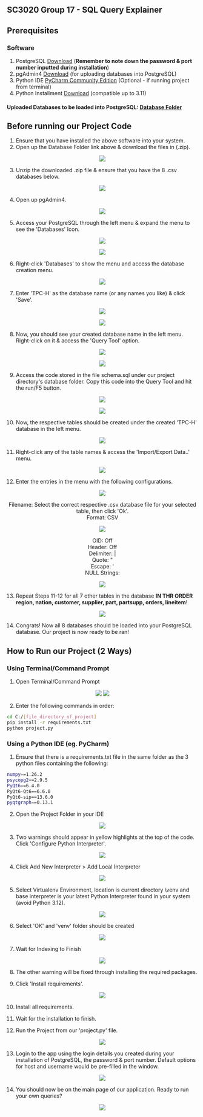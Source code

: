 ## SC3020 Group 17 - SQL Query Explainer


## Prerequisites
### Software
1. PostgreSQL [Download](https://www.postgresql.org/download/) (**Remember to note down the password & port number inputted during installation**)
2. pgAdmin4 [Download](https://www.pgadmin.org/download/) (for uploading databases into PostgreSQL)
3. Python IDE [PyCharm Community Edition](https://www.jetbrains.com/pycharm/download/?section=windows) (Optional - if running project from terminal)
4. Python Installment [Download](https://www.python.org/downloads/) (compatible up to 3.11)
#### Uploaded Databases to be loaded into PostgreSQL: [Database Folder](https://drive.google.com/drive/folders/103s8UBb36gKkrH6ORD5Vh8oYhqHZt1hN?usp=drive_link)

## Before running our Project Code
1. Ensure that you have installed the above software into your system.
2. Open up the Database Folder link above & download the files in (.zip).
<p align="center">
<img src = https://github.com/karthikstar/SC3020_Project2/assets/22176064/1e730d25-0a9a-4877-88a7-22489c7037fd>
</p>

3. Unzip the downloaded .zip file & ensure that you have the 8 .csv databases below. 
<p align="center">
<img src = https://github.com/karthikstar/SC3020_Project2/assets/22176064/175b73a8-48e1-46a3-b43c-9d318ea73398>
</p>

4. Open up pgAdmin4.
<p align="center">
<img src = https://github.com/karthikstar/SC3020_Project2/assets/22176064/159fc926-e493-4622-93e5-268e85c2866d>
</p>

5. Access your PostgreSQL through the left menu & expand the menu to see the 'Databases' Icon.
<p align="center">
<img src = https://github.com/karthikstar/SC3020_Project2/assets/22176064/3a847a1d-8b01-42ce-83fc-338f104fee07>
</p>

<p align="center">
<img src = https://github.com/karthikstar/SC3020_Project2/assets/22176064/5db4d601-55fe-48d6-9741-5ac9b4c72f0c>
</p>

6. Right-click 'Databases' to show the menu and access the database creation menu. 
<p align="center">
<img src = https://github.com/karthikstar/SC3020_Project2/assets/22176064/0452017b-bc0b-46fe-8135-c54208efe7f1>
</p>


7. Enter 'TPC-H' as the database name (or any names you like) & click 'Save'.
<p align="center">
<img src = https://github.com/karthikstar/SC3020_Project2/assets/22176064/96307f8b-4333-441e-aa22-600676d74752>
</p>

<p align="center">
<img src = https://github.com/karthikstar/SC3020_Project2/assets/22176064/4b830afa-98a6-4709-accd-46f22d903740>
</p>


8. Now, you should see your created database name in the left menu. Right-click on it & access the 'Query Tool' option.
<p align="center">
<img src = https://github.com/karthikstar/SC3020_Project2/assets/22176064/1d47d339-9fce-472f-aeb4-754f258a88ff>
</p>

<p align="center">
<img src = https://github.com/karthikstar/SC3020_Project2/assets/22176064/d26e1bf9-94b6-49ef-99a2-c851a93a2f15>
</p>


9. Access the code stored in the file schema.sql under our project directory's database folder. Copy this code into the Query Tool and hit the run/F5 button.
<p align="center">
<img src = https://github.com/karthikstar/SC3020_Project2/assets/22176064/9c8e11ae-298d-4820-8b9c-3650b0dfd565>
</p>
<p align="center">
<img src = https://github.com/karthikstar/SC3020_Project2/assets/22176064/5f90d9cb-25b9-4e46-a294-d936464414e4>
</p>

10. Now, the respective tables should be created under the created 'TPC-H' database in the left menu.
<p align="center">
<img src = https://github.com/karthikstar/SC3020_Project2/assets/22176064/87fa1e7d-0a19-4a72-8397-9cde53bdfda5>
</p>

11. Right-click any of the table names & access the 'Import/Export Data..' menu.
<p align="center">
<img src = https://github.com/karthikstar/SC3020_Project2/assets/22176064/56932759-bd04-4f70-88d7-183a49863ae9>
</p>

12. Enter the entries in the menu with the following configurations.
<p align="center">
<img src = https://github.com/karthikstar/SC3020_Project2/assets/22176064/c9355613-d375-4123-928e-814d81888637>
</p>

<p align="center">
Filename: Select the correct respective .csv database file for your selected table, then click 'Ok'.  <br>   
Format: CSV
</p>

<p align="center">
<img src = https://github.com/karthikstar/SC3020_Project2/assets/22176064/bfc510b7-526c-4dc0-a1c7-c595accfb0a9>
</p>

<p align="center">
OID: Off <br>
Header: Off <br>
Delimiter: | <br>
Quote: " <br>
Escape: ' <br>
NULL Strings: <br>
</p>

<p align="center">
<img src = https://github.com/karthikstar/SC3020_Project2/assets/22176064/d5a202fc-0128-43f1-bc86-cb04d93dc8be>
</p>

13. Repeat Steps 11-12 for all 7 other tables in the database **IN THR ORDER region, nation, customer, supplier, part, partsupp, orders, lineitem**!
<p align="center">
<img src = https://github.com/karthikstar/SC3020_Project2/assets/22176064/e0206743-9b9c-497f-a34e-98343acf1abb>
</p>

14. Congrats! Now all 8 databases should be loaded into your PostgreSQL database. Our project is now ready to be ran!


## How to Run our Project (2 Ways)

### Using Terminal/Command Prompt
1. Open Terminal/Command Prompt

<p align="center">
<img src = https://github.com/karthikstar/SC3020_Project2/assets/22176064/8c4f8f18-e571-4ea7-b08d-ef69eb39fd84>

<img src = https://github.com/karthikstar/SC3020_Project2/assets/22176064/cce40d56-9545-470d-9298-d668015ed6e7>
</p>

2. Enter the following commands in order:
```sh
cd C:/[file_directory_of_project]
pip install -r requirements.txt
python project.py
```

### Using a Python IDE (eg. PyCharm)
1.	Ensure that there is a requirements.txt file in the same folder as the 3 python files containing the following:
```sh
numpy==1.26.2
psycopg2==2.9.5
PyQt6==6.4.0
PyQt6-Qt6==6.6.0
PyQt6-sip==13.6.0
pyqtgraph==0.13.1
```

2.	Open the Project Folder in your IDE
<p align="center">
<img src = https://github.com/karthikstar/SC3020_Project2/assets/22176064/cab0d4ca-62dc-4950-ae4b-8d3484ea8f55>
</p>


3.	Two warnings should appear in yellow highlights at the top of the code. Click 'Configure Python Interpreter'.
<p align="center">
<img src = https://user-images.githubusercontent.com/49341007/202510527-1cdf72ed-2617-4776-8930-6fc6fa16ffb4.png>
</p>


4.	Click Add New Interpreter > Add Local Interpreter
<p align="center">
<img src = https://user-images.githubusercontent.com/49341007/202510538-297c0729-3176-4d0f-86bb-05db3daa99a3.png>
</p>


5.	Select Virtualenv Environment, location is current directory \venv and base interpreter is your latest Python Interpreter found in your system (avoid Python 3.12).
<p align="center">
<img src = https://github.com/karthikstar/SC3020_Project2/assets/22176064/4310fcb1-c2d6-45de-8272-eb419563ee26>
</p>


6.	Select 'OK' and 'venv' folder should be created
<p align="center">
<img src = https://user-images.githubusercontent.com/49341007/202510596-4a0d2141-882c-4f39-ac0e-dd9714f70503.png>
</p>


7.	Wait for Indexing to Finish
<p align="center">
<img src = https://user-images.githubusercontent.com/49341007/202510617-7159ca4a-e933-4cab-9236-667796b0ca80.png>
</p>


8.	The other warning will be fixed through installing the required packages.
<p align="center">
</p>


9.	Click 'Install requirements'.
<p align="center">
<img src = https://user-images.githubusercontent.com/49341007/202510640-3fc33701-54d6-418d-957e-e9ea4aa612f6.png>
</p>


10.	Install all requirements.
<p align="center">
</p>


11.	Wait for the installation to finish.
<p align="center">
</p>


12.	Run the Project from our 'project.py' file.
<p align="center">
<img src = https://user-images.githubusercontent.com/49341007/202510687-2fef0618-6001-472b-933b-8ff4ed9c1b27.png>
</p>

13. Login to the app using the login details you created during your installation of PostgreSQL, the password & port number. Default options for host and username would be pre-filled in the window.
<p align="center">
<img src = https://github.com/karthikstar/SC3020_Project2/assets/22176064/250db4e8-579a-488a-88c9-43e5b03c0e55>
</p>

14. You should now be on the main page of our application. Ready to run your own queries?
<p align="center">
  <img src = https://github.com/karthikstar/SC3020_Project2/assets/22176064/260c050e-8b43-4f75-add2-688966725b7e>
</p>
